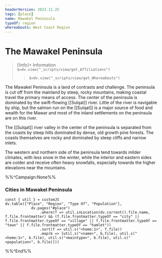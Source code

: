 ```yaml
---
headerVersion: 2023.11.25
tags: [place]
name: Mawakel Peninsula
typeOf: region
whereabouts: West Coast Region
---
```

# The Mawakel Peninsula
>[!info]+ Information  
> `$=dv.view("_scripts/view/get_Affiliations")`  
>> `$=dv.view("_scripts/view/get_Whereabouts")`


The Mawakel Peninsula is a land of contrasts and challenge. The peninsula is cut off from the mainland by steep, rocky mountains, making coastal travel the primary means of access. The center of the peninsula is dominated by the swift-flowing [[Sulqat]] river. Little of the river is navigable by ship, but the salmon run on the [[Sulqat]] is a major source of food and wealth for the Mawar and most of the inland settlements on the peninsula are on this river. 

The [[Sulqat]] river valley in the center of the peninsula is separated from the coasts by steep hills dominated by dense, old growth pine forests. The coasts themselves are rocky and dominated by steep cliffs and narrow inlets. 

The western and northern side of the peninsula tend towards milder climates, with less snow in the winter, while the interior and eastern sides are colder and receive often heavy snowfalls, especially towards the higher elevations near the mountains.

%%^Campaign:None%%
### Cities in Mawakel Peninsula
```dataviewjs
const { util } = customJS
dv.table(["Place", "Region", "Type Of", "Population"], 
			dv.pages("#place")
				.where(f => util.inLocation(dv.current().file.name, f.file.frontmatter) && (f.file.frontmatter.typeOf == "city" || f.file.frontmatter.typeOf == "village" || f.file.frontmatter.typeOf == "town" || f.file.frontmatter.typeOf == "hamlet"))
				.sort(f => util.s("<home:1>", f.file))
				.map(b => [util.s("<name>", b.file), util.s("<home:1>", b.file), util.s("<maintype>", b.file), util.s("<population>", b.file)]))
```

%%^End%%